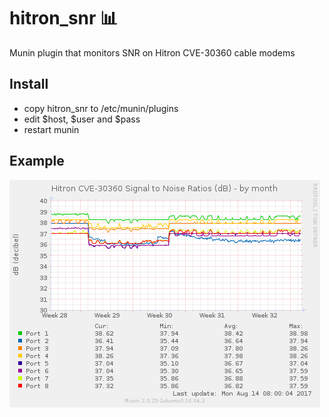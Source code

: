 # hitron_snr :bar_chart:
Munin plugin that monitors SNR on Hitron CVE-30360 cable modems

## Install

* copy hitron_snr to /etc/munin/plugins
* edit $host, $user and $pass
* restart munin

## Example

![Munin Example](https://github.com/mreymann/hitron/blob/master/example.png)
